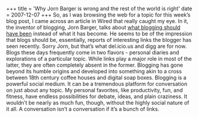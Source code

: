 +++
title = 'Why Jorn Barger is wrong and the rest of the world is right'
date = 2007-12-07
+++
So, as I was browsing the web for a topic for this week’s blog post, I came across an article in Wired that really caught my eye. In it, the inventor of blogging, Jorn Barger, talks about [what blogging should have been](http://www.wired.com/culture/lifestyle/news/2007/12/blog_advice) instead of what it has become. He seems to be of the impression that blogs should be, essentially, reports of interesting links the blogger has seen recently. Sorry Jorn, but that’s what del.icio.us and digg are for now. Blogs these days frequently come in two flavors - personal diaries and explorations of a particular topic. While links play a major role in most of the latter, they are often completely absent in the former. Blogging has gone beyond its humble origins and developed into something akin to a cross between 18th century coffee houses and digital soap boxes. Blogging is a powerful social medium. It can be a tremendous platform for conversation on just about any topic. My personal favorites, like productivity, fun, and fitness, have endless possibilities for debate, ideas, and plain craziness. It wouldn’t be nearly as much fun, though, without the highly social nature of it all. A conversation isn’t a conversation if it’s a bunch of links.